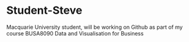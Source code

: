 # Student-Steve
Macquarie University student, will be working on Github as part of my course BUSA8090 Data and Visualisation for Business 

